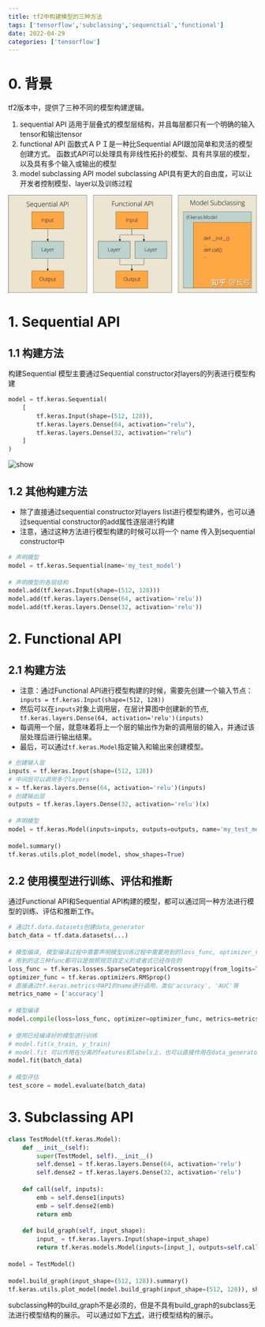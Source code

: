 ```yaml
---
title: tf2中构建模型的三种方法
tags: ['tensorflow','subclassing','sequenctial','functional']
date: 2022-04-29
categories: ['tensorflow']
---
```

# 0. 背景
tf2版本中，提供了三种不同的模型构建逻辑。

<!--more-->

1. sequential API
适用于层叠式的模型层结构，并且每层都只有一个明确的输入tensor和输出tensor
2. functional API
函数式ＡＰＩ是一种比Sequential API跟加简单和灵活的模型创建方式。
函数式API可以处理具有非线性拓扑的模型、具有共享层的模型，以及具有多个输入或输出的模型
3. model subclassing API
model subclassing API具有更大的自由度，可以让开发者控制模型、layer以及训练过程

![diff-api](https://raw.githubusercontent.com/ZermZhang/pictures/main/diff-api.jpeg)

# 1. Sequential API
## 1.1 构建方法
构建Sequential 模型主要通过Sequential constructor对layers的列表进行模型构建
```python
model = tf.keras.Sequential(
	[
        tf.keras.Input(shape=(512, 128)),
        tf.keras.layers.Dense(64, activation="relu"),
        tf.keras.layers.Dense(32, activation="relu")
    ]
)
```
![show](https://cdn.jsdelivr.net/gh/ZermZhang/pictures@main/PicX/show.5w4zduij7tw0.webp)

## 1.2 其他构建方法
* 除了直接通过sequential constructor对layers list进行模型构建外，也可以通过sequential constructor的add属性逐层进行构建
* 注意，通过这种方法进行模型构建的时候可以将一个 ​name​ 传入到sequential constructor中
```python
# 声明模型
model = tf.keras.Sequential(name='my_test_model')

# 声明模型的各层结构
model.add(tf.keras.Input(shape=(512, 128)))
model.add(tf.keras.layers.Dense(64, activation='relu'))
model.add(tf.keras.layers.Dense(32, activation='relu'))
```

# 2. Functional API
## 2.1 构建方法
* 注意：通过Functional API进行模型构建的时候，需要先创建一个输入节点：`inputs = tf.keras.Input(shape=(512, 128))`
* 然后可以在`inputs`对象上调用层，在层计算图中创建新的节点, `tf.keras.layers.Dense(64, activation='relu')(inputs)`
* 每调用一个层，就意味着将上一个层的输出作为新的调用层的输入，并通过该层处理后进行输出结果。
* 最后，可以通过`tf.keras.Model`指定输入和输出来创建模型。

```python
# 创建输入层
inputs = tf.keras.Input(shape=(512, 128))
# 中间层可以调用多个layers
x = tf.keras.layers.Dense(64, activation='relu')(inputs)
# 创建输出层
outputs = tf.keras.layers.Dense(32, activation='relu')(x)

# 声明模型
model = tf.keras.Model(inputs=inputs, outputs=outputs, name='my_test_model')

model.summary()
tf.keras.utils.plot_model(model, show_shapes=True)
```

## 2.2 使用模型进行训练、评估和推断
通过Functional API和Sequential API构建的模型，都可以通过同一种方法进行模型的训练、评估和推断工作。
```python
# 通过tf.data.datasets创建data_generator
batch_data = tf.data.datasets(...)

# 模型编译, 模型编译过程中需要声明模型训练过程中需要用到的loss_func, optimizer_func和评估需要用到的metric_func
# 用到的这三种func都可以是按照规范自定义的或者式已经存在的
loss_func = tf.keras.losses.SparseCategoricalCrossentropy(from_logits=True)
optimizer_func = tf.keras.optimizers.RMSprop()
# 直接通过tf.keras.metrics中API的name进行调用，类似'accuracy', 'AUC'等
metrics_name = ['accuracy']

# 模型编译
model.compile(loss=loss_func, optimizer=optimizer_func, metrics=metrics_name)

# 使用已经编译好的模型进行训练
# model.fit(x_train, y_train)
# model.fit 可以作用在分离的features和labels上，也可以直接作用在data_generator上
model.fit(batch_data)

# 模型评估
test_score = model.evaluate(batch_data)
```

# 3. Subclassing API
```python
class TestModel(tf.keras.Model):
    def __init__(self):
        super(TestModel, self).__init__()
        self.dense1 = tf.keras.layers.Dense(64, activation='relu')
        self.dense2 = tf.keras.layers.Dense(32, activation='relu')
    
    def call(self, inputs):
        emb = self.dense1(inputs)
        emb = self.dense2(emb)
        return emb
    
    def build_graph(self, input_shape):
        input_ = tf.keras.layers.Input(shape=input_shape)
        return tf.keras.models.Model(inputs=[input_], outputs=self.call(input_))

model = TestModel()

model.build_graph(input_shape=(512, 128)).summary()
tf.keras.utils.plot_model(model.build_graph(input_shape=(512, 128)), show_shapes=True)
```
subclassing种的build_graph不是必须的，但是不具有build_graph的subclass无法进行模型结构的展示。
可以通过如下[方式](https://zermzhang.github.io/2022/04/25/tf2%E4%B8%ADsubclassing%E8%87%AA%E5%AE%9A%E4%B9%89%E6%A8%A1%E5%9E%8B/)，进行模型结构的展示。